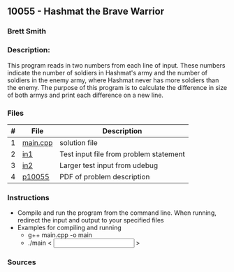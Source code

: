 ## 10055 - Hashmat the Brave Warrior
### Brett Smith 
### Description:

This program reads in two numbers from each line of input. These numbers indicate the number of soldiers in Hashmat's army
and the number of soldiers in the enemy army, where Hashmat never has more soldiers than the enemy. The purpose of this
program is to calculate the difference in size of both armys and print each difference on a new line.

### Files

|   #   | File                       | Description                                                |
| :---: | -------------------------- | ---------------------------------------------------------- |
|   1   | [main.cpp](./main.cpp)     | solution file                                              |
|   2   | [in1](./in1)               | Test input file from problem statement                     |
|   3   | [in2](./in2)               | Larger test input from udebug                              |
|   4   | [p10055](./p10055.pdf)     | PDF of problem description                                 |


### Instructions

- Compile and run the program from the command line. When running, redirect the input and output to your specified files
- Examples for compiling and running
  - g++ main.cpp -o main
  - ./main < <input> > <output>

### Sources